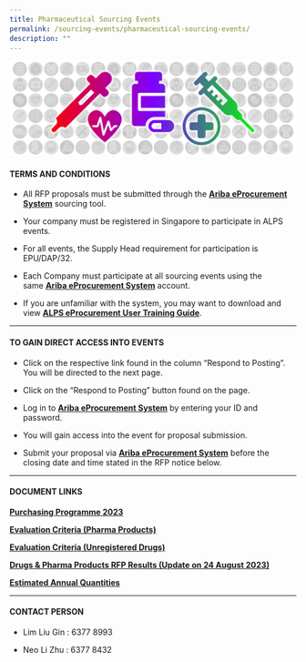 ```yaml
---
title: Pharmaceutical Sourcing Events
permalink: /sourcing-events/pharmaceutical-sourcing-events/
description: ""
---
```

![](/images/alps_sourcing_events_pharmaceutical_1920x640_clear.png)

#### TERMS AND CONDITIONS

* All RFP proposals must be submitted through the [**Ariba eProcurement System**](https://www.ariba.com/) sourcing tool.

* Your company must be registered in Singapore to participate in ALPS events.

*  For all events, the Supply Head requirement for participation is EPU/DAP/32.

*  Each Company must participate at all sourcing events using the same [**Ariba eProcurement System**](https://www.ariba.com/) account.

* If you are unfamiliar with the system, you may want to download and view [**ALPS eProcurement User Training Guide**](/files/SOURCING%20EVENTS/alps_supplier_training_v_7_1.pdf).

____________________________________________________________

#### TO GAIN DIRECT ACCESS INTO EVENTS

* Click on the respective link found in the column “Respond to Posting”. You will be directed to the next page.

* Click on the “Respond to Posting” button found on the page.

* Log in to [**Ariba eProcurement System**](https://www.ariba.com/) by entering your ID and password.

* You will gain access into the event for proposal submission.
* Submit your proposal via [**Ariba eProcurement System**](https://www.ariba.com/) before the closing date and time stated in the RFP notice below.

____________________________________________________________

#### DOCUMENT LINKS

[**Purchasing Programme 2023**](/files/Pharma%20Sourcing%20Events/alps_purchasing_programme.pdf)

[**Evaluation Criteria (Pharma Products)**](/files/Pharma%20Sourcing%20Events/evaluation_criteria_for_pharma_products.pdf)

[**Evaluation Criteria (Unregistered Drugs)**](/files/Pharma%20Sourcing%20Events/evaluation_criteria_for_unregistered_drugs.pdf)

[**Drugs & Pharma Products RFP Results (Update on 24 August 2023)**](/files/Pharma%20Sourcing%20Events/rfp%20results.pdf)

[**Estimated Annual Quantities**](/files/Pharma%20Sourcing%20Events/estimated_annual_quantities_of_pharma_products.pdf)

____________________________________________________________

#### CONTACT PERSON

* Lim Liu Gin : 6377 8993

* Neo Li Zhu : 6377 8432